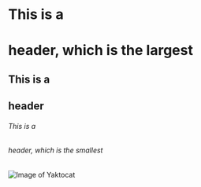 # This is a <h1> header, which is the largest
## This is a <h2> header
###### This is a <h6> header, which is the smallest
![Image of Yaktocat](https://octodex.github.com/images/yaktocat.png)
